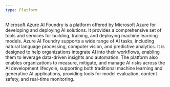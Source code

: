 ```yaml
---
type: Platform
---
```


Microsoft Azure AI Foundry is a platform offered by Microsoft Azure for developing and deploying AI solutions. It provides a comprehensive set of tools and services for building, training, and deploying machine learning models. Azure AI Foundry supports a wide range of AI tasks, including natural language processing, computer vision, and predictive analytics. It is designed to help organizations integrate AI into their workflows, enabling them to leverage data-driven insights and automation. The platform also enables organizations to measure, mitigate, and manage AI risks across the AI development lifecycle, supporting both traditional machine learning and generative AI applications, providing tools for model evaluation, content safety, and real-time monitoring.